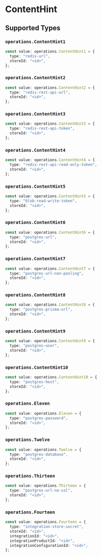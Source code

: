 # ContentHint


## Supported Types

### `operations.ContentHint1`

```typescript
const value: operations.ContentHint1 = {
  type: "redis-url",
  storeId: "<id>",
};
```

### `operations.ContentHint2`

```typescript
const value: operations.ContentHint2 = {
  type: "redis-rest-api-url",
  storeId: "<id>",
};
```

### `operations.ContentHint3`

```typescript
const value: operations.ContentHint3 = {
  type: "redis-rest-api-token",
  storeId: "<id>",
};
```

### `operations.ContentHint4`

```typescript
const value: operations.ContentHint4 = {
  type: "redis-rest-api-read-only-token",
  storeId: "<id>",
};
```

### `operations.ContentHint5`

```typescript
const value: operations.ContentHint5 = {
  type: "blob-read-write-token",
  storeId: "<id>",
};
```

### `operations.ContentHint6`

```typescript
const value: operations.ContentHint6 = {
  type: "postgres-url",
  storeId: "<id>",
};
```

### `operations.ContentHint7`

```typescript
const value: operations.ContentHint7 = {
  type: "postgres-url-non-pooling",
  storeId: "<id>",
};
```

### `operations.ContentHint8`

```typescript
const value: operations.ContentHint8 = {
  type: "postgres-prisma-url",
  storeId: "<id>",
};
```

### `operations.ContentHint9`

```typescript
const value: operations.ContentHint9 = {
  type: "postgres-user",
  storeId: "<id>",
};
```

### `operations.ContentHint10`

```typescript
const value: operations.ContentHint10 = {
  type: "postgres-host",
  storeId: "<id>",
};
```

### `operations.Eleven`

```typescript
const value: operations.Eleven = {
  type: "postgres-password",
  storeId: "<id>",
};
```

### `operations.Twelve`

```typescript
const value: operations.Twelve = {
  type: "postgres-database",
  storeId: "<id>",
};
```

### `operations.Thirteen`

```typescript
const value: operations.Thirteen = {
  type: "postgres-url-no-ssl",
  storeId: "<id>",
};
```

### `operations.Fourteen`

```typescript
const value: operations.Fourteen = {
  type: "integration-store-secret",
  storeId: "<id>",
  integrationId: "<id>",
  integrationProductId: "<id>",
  integrationConfigurationId: "<id>",
};
```

